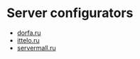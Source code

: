 # Server configurators

- [dorfa.ru](https://dorfa.ru/configurators/)
- [ittelo.ru](https://ittelo.ru/configurator-server/)
- [servermall.ru](https://servermall.ru/config/)
